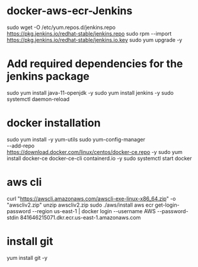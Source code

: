 # docker-aws-ecr-Jenkins

sudo wget -O /etc/yum.repos.d/jenkins.repo \
    https://pkg.jenkins.io/redhat-stable/jenkins.repo
sudo rpm --import https://pkg.jenkins.io/redhat-stable/jenkins.io.key
sudo yum upgrade -y 
# Add required dependencies for the jenkins package
sudo yum install java-11-openjdk -y
sudo yum install jenkins -y 
sudo systemctl daemon-reload


# docker installation

 sudo yum install -y yum-utils
 sudo yum-config-manager \
    --add-repo \
    https://download.docker.com/linux/centos/docker-ce.repo -y 
sudo yum install docker-ce docker-ce-cli containerd.io -y 
sudo systemctl start docker

# aws cli

curl "https://awscli.amazonaws.com/awscli-exe-linux-x86_64.zip" -o "awscliv2.zip"
unzip awscliv2.zip
sudo ./aws/install
aws ecr get-login-password --region us-east-1 | docker login --username AWS --password-stdin 841646215071.dkr.ecr.us-east-1.amazonaws.com

# install git
yum install git -y
